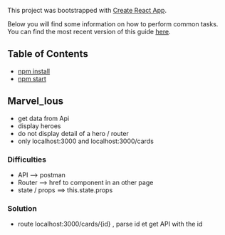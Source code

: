 This project was bootstrapped with [Create React App](https://github.com/facebookincubator/create-react-app).

Below you will find some information on how to perform common tasks.<br>
You can find the most recent version of this guide [here](https://github.com/facebookincubator/create-react-app/blob/master/packages/react-scripts/template/README.md).

## Table of Contents

  - [npm install](#npm-install)
  - [npm start](#npm-start)


## Marvel_lous

- get data from Api
- display heroes
- do not display detail of a hero / router
- only localhost:3000 and localhost:3000/cards


### Difficulties

- API --> postman
- Router --> href to component in an other page
- state / props  <Components data={this.state.data}> ==> this.state.props

### Solution

- route localhost:3000/cards/{id} , parse id et get API with the id
